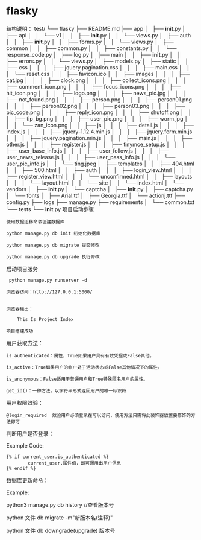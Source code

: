 # flasky

 结构说明：
 test/
└── flasky
    ├── README.md
    ├── app
    │   ├── __init__.py
    │   ├── api
    │   │   └── v1
    │   │       ├── __init__.py
    │   │       └── views.py
    │   ├── auth
    │   │   ├── __init__.py
    │   │   ├── forms.py
    │   │   └── views.py
    │   ├── common
    │   │   ├── common.py
    │   │   ├── constants.py
    │   │   └── response_code.py
    │   ├── log.py
    │   ├── main
    │   │   ├── __init__.py
    │   │   ├── errors.py
    │   │   └── views.py
    │   ├── models.py
    │   ├── static
    │   │   ├── css
    │   │   │   ├── jquery.pagination.css
    │   │   │   ├── main.css
    │   │   │   └── reset.css
    │   │   ├── favicon.ico
    │   │   ├── images
    │   │   │   ├── cat.jpg
    │   │   │   ├── clock.png
    │   │   │   ├── collect_icons.png
    │   │   │   ├── comment_icon.png
    │   │   │   ├── focus_icons.png
    │   │   │   ├── hit_icon.png
    │   │   │   ├── logo.png
    │   │   │   ├── news_pic.jpg
    │   │   │   ├── not_found.png
    │   │   │   ├── person.png
    │   │   │   ├── person01.png
    │   │   │   ├── person02.png
    │   │   │   ├── person03.png
    │   │   │   ├── pic_code.png
    │   │   │   ├── reply_icon.png
    │   │   │   ├── shutoff.png
    │   │   │   ├── tip_bg.png
    │   │   │   ├── user_pic.png
    │   │   │   ├── worm.jpg
    │   │   │   └── zan_icon.png
    │   │   ├── js
    │   │   │   ├── detail.js
    │   │   │   ├── index.js
    │   │   │   ├── jquery-1.12.4.min.js
    │   │   │   ├── jquery.form.min.js
    │   │   │   ├── jquery.pagination.min.js
    │   │   │   ├── main.js
    │   │   │   ├── other.js
    │   │   │   ├── register.js
    │   │   │   ├── tinymce_setup.js
    │   │   │   ├── user_base_info.js
    │   │   │   ├── user_follow.js
    │   │   │   ├── user_news_release.js
    │   │   │   ├── user_pass_info.js
    │   │   │   └── user_pic_info.js
    │   │   └── ting.jpeg
    │   ├── templates
    │   │   ├── 404.html
    │   │   ├── 500.html
    │   │   ├── auth
    │   │   │   ├── login_view.html
    │   │   │   ├── register_view.html
    │   │   │   └── unconfirmed.html
    │   │   ├── layouts
    │   │   │   └── layout.html
    │   │   └── site
    │   │       └── index.html
    │   └── vendors
    │       ├── __init__.py
    │       └── captcha
    │           ├── __init__.py
    │           ├── captcha.py
    │           └── fonts
    │               ├── Arial.ttf
    │               ├── Georgia.ttf
    │               └── actionj.ttf
    ├── config.py
    ├── logs
    ├── manage.py
    ├── requirements
    │   └── common.txt
    └── tests
        └── __init__.py
 项目启动步骤

    使用数据迁移命令创建数据库

    python manage.py db init 初始化数据库

    python manage.py db migrate 提交修改

    python manage.py db upgrade 执行修改

 启动项目服务

     python manage.py runserver -d

    浏览器访问：http://127.0.0.1:5000/


    浏览器输出：

        This Is Project Index

    项目搭建成功

 用户获取方法：

    is_authenticated：属性，True如果用户具有有效凭据或False其他。

    is_active：True如果用户的帐户处于活动状态或False其他情况下的属性。

    is_anonymous：False适用于普通用户和True特殊匿名用户的属性。

    get_id()：一种方法，以字符串形式返回用户的唯一标识符

用户权限效验：

    @login_required  效验用户必须登录在可以访问，使用方法只需将此装饰器放置要修饰的方法即可


判断用户是否登录：

Example Code:

    {% if current_user.is_authenticated %}
            current_user.属性值，即可调用出用户信息
    {% endif %}


数据库更新命令：

Example:

python3 manage.py db history   //查看版本号

python 文件 db migrate -m"新版本名(注释)"

python 文件 db downgrade(upgrade) 版本号